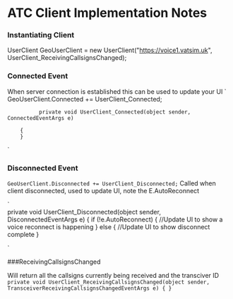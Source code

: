 # ATC Client Implementation Notes

### Instantiating Client

UserClient GeoUserClient = new UserClient("https://voice1.vatsim.uk", UserClient_ReceivingCallsignsChanged);
        
###  Connected Event

When server connection is established this can be used to update your UI
`
            GeoUserClient.Connected += UserClient_Connected;
            
              private void UserClient_Connected(object sender, ConnectedEventArgs e)

        {
        }
  `
    
### Disconnected Event
`
          GeoUserClient.Disconnected += UserClient_Disconnected;
`
Called when client disconnected, used to update UI, note the E.AutoReconnect

`       
private void UserClient_Disconnected(object sender, DisconnectedEventArgs e)
        {
            if (!e.AutoReconnect)
            {
               //Update UI to show a voice reconnect is happening
            }
            else
            { 
               //Update UI to show disconnect complete
            }
           
`
            
###ReceivingCallsignsChanged

Will return all the callsigns currently being received and the transciver ID
`
  private void UserClient_ReceivingCallsignsChanged(object sender, TransceiverReceivingCallsignsChangedEventArgs e)
        {
        }
`
